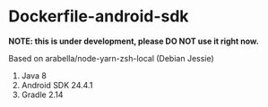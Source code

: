 # Dockerfile-android-sdk

**NOTE: this is under development, please DO NOT use it right now.**

Based on arabella/node-yarn-zsh-local (Debian Jessie)

1. Java 8
2. Android SDK 24.4.1
3. Gradle 2.14
